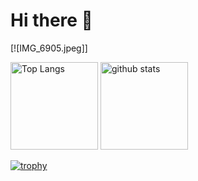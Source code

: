 # Hi there 🦖

[![IMG_6905.jpeg]]

<p align="left"> 
  <img alt="Top Langs" height="140px" src="https://github-readme-stats.vercel.app/api/top-langs/?username=YoshikawaMei&layout=compact&show_icons=true&theme=dracula" />
  <img alt="github stats" height="140px" src="https://github-readme-stats.vercel.app/api?username=YoshikawaMei&theme=dracula&show_icons=true" />
</p>

[![trophy](https://github-profile-trophy.vercel.app/?username=YoshikawaMei&theme=onedark&column=8
)](https://github.com/ryo-ma/github-profile-trophy)
